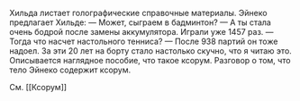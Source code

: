 Хильда листает голографические справочные материалы. Эйнеко предлагает Хильде:
— Может, сыграем в бадминтон?
— А ты стала очень бодрой после замены аккумулятора. Играли уже 1457 раз.
— Тогда что насчет настольного тенниса?
— После 938 партий он тоже надоел. За эти 20 лет на борту стало настолько скучно, что я читаю это.
Описывается наглядное пособие, что такое ксорум. Разговор о том, что тело Эйнеко содержит ксорум. 

См. [[Ксорум]]